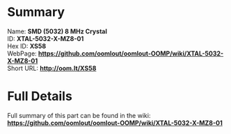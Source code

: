 
Summary
=================
  
Name: __SMD (5032) 8 MHz Crystal__    
ID: __XTAL-5032-X-MZ8-01__   
Hex ID: __XS58__   
WebPage: __https://github.com/oomlout/oomlout-OOMP/wiki/XTAL-5032-X-MZ8-01__   
Short URL: __http://oom.lt/XS58__   

Full Details
==========================
Full summary of this part can be found in the wiki:   
__https://github.com/oomlout/oomlout-OOMP/wiki/XTAL-5032-X-MZ8-01__    

